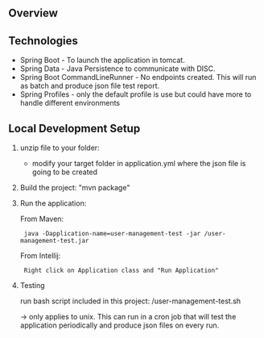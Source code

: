 Overview
--------


 
Technologies
------------
- Spring Boot - To launch the application in tomcat.
- Spring Data - Java Persistence to communicate with DISC.
- Spring Boot CommandLineRunner - No endpoints created. This will run as batch and produce json file test report.
- Spring Profiles - only the default profile is use but could have more to handle different environments


Local Development Setup
-----------------------
1. unzip file to your folder:
    - modify your target folder in application.yml where the json file is going to be created
2. Build the project: "mvn package"
3. Run the application:
    
    From Maven:
   
        java -Dapplication-name=user-management-test -jar /user-management-test.jar

    From Intellij:
    
        Right click on Application class and "Run Application"
       
4. Testing

    run bash script included in this project:
    /user-management-test.sh   
    
    -> only applies to unix. This can run in a cron job that will test the application periodically and
        produce json files on every run.

    